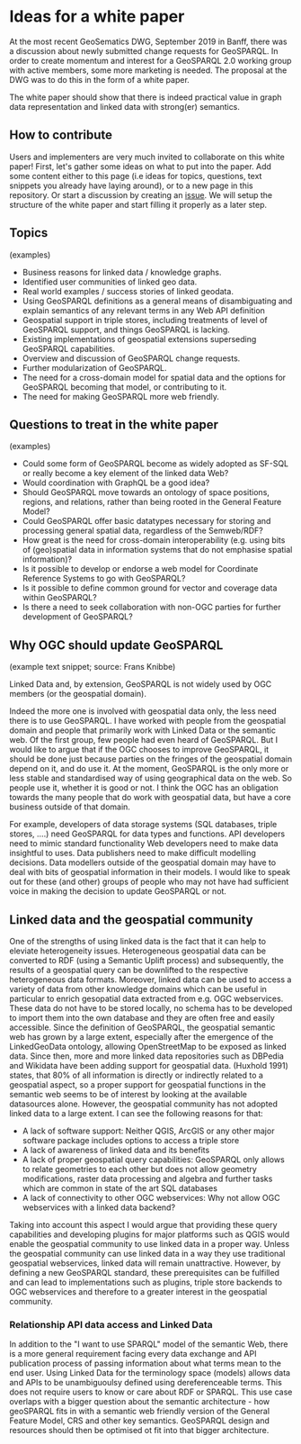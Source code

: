 # Ideas for a white paper 

At the most recent GeoSematics DWG, September 2019 in Banff, there was a discussion about newly submitted change requests for GeoSPARQL. In order to create momentum and interest for a GeoSPARQL 2.0 working group with active members, some more marketing is needed. The proposal at the DWG was to do this in the form of a white paper. 

The white paper should show that there is indeed practical value in graph data representation and linked data with strong(er) semantics. 

## How to contribute
Users and implementers are very much invited to collaborate on this white paper! First, let's gather some ideas on what to put into the paper. Add some content either to this page (i.e ideas for topics, questions, text snippets you already have laying around), or to a new page in this repository. Or start a discussion by creating an [issue](https://github.com/opengeospatial/geosemantics-dwg/issues). We will setup the structure of the white paper and start filling it properly as a later step. 

## Topics
(examples)
- Business reasons for linked data / knowledge graphs.
- Identified user communities of linked geo data.
- Real world examples / success stories of linked geodata.
- Using GeoSPARQL definitions as a general means of disambiguating and explain semantics of any relevant terms in any Web API definition
- Geospatial support in triple stores, including treatments of level of GeoSPARQL support, and things GeoSPARQL is lacking.
- Existing implementations of geospatial extensions superseding GeoSPARQL capabilities.
- Overview and discussion of GeoSPARQL change requests.
- Further modularization of GeoSPARQL.
- The need for a cross-domain model for spatial data and the options for GeoSPARQL becoming that model, or contributing to it.
- The need for making GeoSPARQL more web friendly.

## Questions to treat in the white paper
(examples)

- Could some form of GeoSPARQL become as widely adopted as SF-SQL or really become a key element of the linked data Web?
- Would coordination with GraphQL be a good idea?
- Should GeoSPARQL move towards an ontology of space positions, regions, and relations, rather than being rooted in the General Feature Model?
- Could GeoSPARQL offer basic datatypes necessary for storing and processing general spatial data, regardless of the Semweb/RDF?
- How great is the need for cross-domain interoperability (e.g. using bits of (geo)spatial data in information systems that do not emphasise spatial information)?
- Is it possible to develop or endorse a web model for Coordinate Reference Systems to go with GeoSPARQL?
- Is it possible to define common ground for vector and coverage data within GeoSPARQL?
- Is there a need to seek collaboration with non-OGC parties for further development of GeoSPARQL?

## Why OGC should update GeoSPARQL
(example text snippet; source: Frans Knibbe)

Linked Data and, by extension, GeoSPARQL is not widely used by OGC members (or the geospatial domain).

Indeed the more one is involved with geospatial data only, the less need there is to use GeoSPARQL. I have worked with people from the geospatial domain and people that primarily work with Linked Data or the semantic web. Of the first group, few people had even heard of GeoSPARQL. But I would like to argue that if the OGC chooses to improve GeoSPARQL, it should be done just because parties on the fringes of the geospatial domain depend on it, and do use it. At the moment, GeoSPARQL is the only more or less stable and standardised way of using geographical data on the web. So people use it, whether it is good or not. I think the OGC has an obligation towards the many people that do work with geospatial data, but have a core business outside of that domain. 

For example, developers of data storage systems (SQL databases, triple stores, ….) need GeoSPARQL for data types and functions. API developers need to mimic standard functionality  Web developers need to make data insightful to uses. Data publishers need to make difficult modelling decisions. Data modellers outside of the geospatial domain may have to deal with bits of geospatial information in their models. I would like to speak out for these (and other) groups of people who may not have had sufficient voice in making the decision to update GeoSPARQL or not.

## Linked data and the geospatial community
One of the strengths of using linked data is the fact that it can help to eleviate heterogeneity issues. Heterogeneous geospatial data can be converted to RDF (using a Semantic Uplift process) and subsequently, the results of a geospatial query can be downlifted to the respective heterogeneous data formats. Moreover, linked data can be used to access a variety of data from other knowledge domains which can be useful in particular to enrich gesopatial data extracted from e.g. OGC webservices. These data do not have to be stored locally, no schema has to be developed to import them into the own database and they are often free and easily accessible. Since the definition of GeoSPARQL, the geospatial semantic web has grown by a large extent, especially after the emergence of the LinkedGeoData ontology, allowing OpenStreetMap to be exposed as linked data. Since then, more and more linked data repositories such as DBPedia and Wikidata have been adding support for geospatial data. (Huxhold 1991) states, that 80% of all information is directly or indirectly related to a geospatial aspect, so a proper support for geospatial functions in the semantic web seems to be of interest by looking at the available datasources alone.
However, the geospatial community has not adopted linked data to a large extent. 
I can see the following reasons for that:
* A lack of software support: Neither QGIS, ArcGIS or any other major software package includes options to access a triple store
* A lack of awareness of linked data and its benefits
* A lack of proper geospatial query capabilities: GeoSPARQL only allows to relate geometries to each other but does not allow
geometry modifications, raster data processing and algebra and further tasks which are common in state of the art SQL databases
* A lack of connectivity to other OGC webservices: Why not allow OGC webservices with a linked data backend?

Taking into account this aspect I would argue that providing these query capabilities and developing plugins for major platforms such as QGIS would enable the geospatial community to use linked data in a proper way. Unless the geospatial community can use linked data in a way they use traditional geospatial webservices, linked data will remain unattractive. However, by defining a new GeoSPARQL standard, these prerequisites can be fulfilled and can lead to implementations such as plugins, triple store backends to OGC webservices and therefore to a greater interest in the geospatial community.

### Relationship API data access and Linked Data 
In addition to the "I want to use SPARQL" model of the semantic Web, there is a more general requirement facing every data exchange and API publication process of passing information about what terms mean to the end user.  Using Linked Data for the terminology space (models) allows data and APIs to be unambiguoulsy defined using dereferenceable terms. This does not require users to know or care about RDF or SPARQL.  This use case overlaps with a bigger question about the semantic architecture - how geoSPARQL fits in with a semantic web friendly version of the General Feature Model, CRS and other key semantics. GeoSPARQL design and resources should then be optimised ot fit into that bigger architecture.
